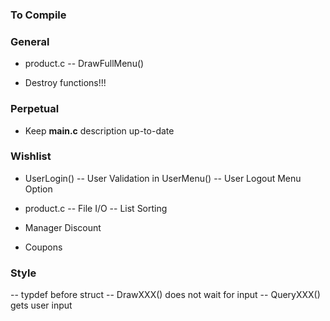 ### To Compile


### General
- product.c
-- DrawFullMenu()

- Destroy functions!!!

### Perpetual
- Keep **main.c** description up-to-date

### Wishlist
- UserLogin()
-- User Validation in UserMenu()
-- User Logout Menu Option

- product.c
-- File I/O
-- List Sorting

- Manager Discount
- Coupons

### Style
-- typdef before struct
-- DrawXXX() does not wait for input
-- QueryXXX() gets user input
